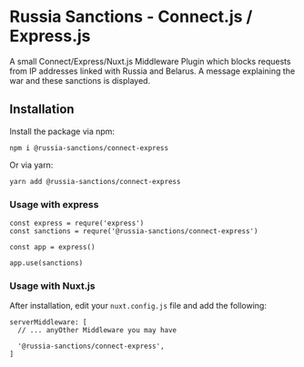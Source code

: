 # Russia Sanctions - Connect.js / Express.js

A small Connect/Express/Nuxt.js Middleware Plugin which blocks requests
from IP addresses linked with Russia and Belarus. A message explaining
the war and these sanctions is displayed.

## Installation

Install the package via npm:

```
npm i @russia-sanctions/connect-express
```

Or via yarn:

```
yarn add @russia-sanctions/connect-express
```

### Usage with express

```
const express = requre('express')
const sanctions = requre('@russia-sanctions/connect-express')

const app = express()

app.use(sanctions)
```

### Usage with Nuxt.js

After installation, edit your `nuxt.config.js` file and add the
following:

```
serverMiddleware: [
  // ... anyOther Middleware you may have

  '@russia-sanctions/connect-express',
]
```
